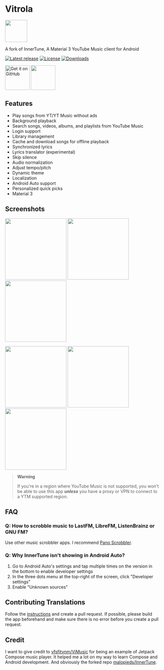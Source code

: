 # Vitrola

<img src="https://raw.githubusercontent.com/LucasGGamerM/Vitrola/dev/app/src/main/res/mipmap-xxxhdpi/ic_launcher_round.webp" height="72">

A fork of InnerTune, A Material 3 YouTube Music client for Android

[![Latest release](https://img.shields.io/github/v/release/LucasGGamerM/Vitrola?include_prereleases)](https://github.com/LucasGGamerM/Vitrola/releases)
[![License](https://img.shields.io/github/license/LucasGGamerM/Vitrola)](https://www.gnu.org/licenses/gpl-3.0)
[![Downloads](https://img.shields.io/github/downloads/LucasGGamerM/Vitrola/total)](https://github.com/LucasGGamerM/Vitrola/releases)

[<img src="https://github.com/machiav3lli/oandbackupx/blob/034b226cea5c1b30eb4f6a6f313e4dadcbb0ece4/badge_github.png" alt="Get it on GitHub" height="80">](https://github.com/LucasGGamerM/Vitrola/releases/latest)
[<img src="https://gitlab.com/IzzyOnDroid/repo/-/raw/master/assets/IzzyOnDroid.png" height="80">](https://apt.izzysoft.de/fdroid/index/apk/com.malopieds.innertune)

<!---[<img src="https://fdroid.gitlab.io/artwork/badge/get-it-on.png" alt="Get it on F-Droid" height="80">](https://f-droid.org/packages/com.zionhuang.music)
[Compare versions](https://github.com/LucasGGamerM/Vitrola/wiki/App-Versions) --->

## Features

- Play songs from YT/YT Music without ads
- Background playback
- Search songs, videos, albums, and playlists from YouTube Music
- Login support
- Library management
- Cache and download songs for offline playback
- Synchronized lyrics
- Lyrics translator (experimental)
- Skip silence
- Audio normalization
- Adjust tempo/pitch
- Dynamic theme
- Localization
- Android Auto support
- Personalized quick picks
- Material 3

## Screenshots

<p float="left">
  <img src="https://raw.githubusercontent.com/LucasGGamerM/Vitrola/dev/fastlane/metadata/android/en-US/images/phoneScreenshots/01.png" width="200" />
  <img src="https://raw.githubusercontent.com/LucasGGamerM/Vitrola/dev/fastlane/metadata/android/en-US/images/phoneScreenshots/02.png" width="200" />
  <img src="https://raw.githubusercontent.com/LucasGGamerM/Vitrola/dev/fastlane/metadata/android/en-US/images/phoneScreenshots/03.png" width="200" />
</p>
<p float="left">
  <img src="https://raw.githubusercontent.com/LucasGGamerM/Vitrola/dev/fastlane/metadata/android/en-US/images/phoneScreenshots/04.png" width="200" />
  <img src="https://raw.githubusercontent.com/LucasGGamerM/Vitrola/dev/fastlane/metadata/android/en-US/images/phoneScreenshots/05.png" width="200" />
  <img src="https://raw.githubusercontent.com/LucasGGamerM/Vitrola/dev/fastlane/metadata/android/en-US/images/phoneScreenshots/06.png" width="200" />
</p>

> **Warning**
>
>If you're in a region where YouTube Music is not supported, you won't be able to use this app
***unless*** you have a proxy or VPN to connect to a YTM supported region.

## FAQ

### Q: How to scrobble music to LastFM, LibreFM, ListenBrainz or GNU FM?

Use other music scrobbler apps. I
recommend [Pano Scrobbler](https://play.google.com/store/apps/details?id=com.arn.scrobble).

### Q: Why InnerTune isn't showing in Android Auto?

1. Go to Android Auto's settings and tap multiple times on the version in the bottom to enable
   developer settings
2. In the three dots menu at the top-right of the screen, click "Developer settings"
3. Enable "Unknown sources"

## Contributing Translations

Follow the [instructions](https://developer.android.com/guide/topics/resources/localization) and
create a pull request. If possible, please build the app beforehand and make sure there is no error
before you create a pull request.

<!--- ## Donate

If you like InnerTune, you're welcome to send a donation. Donations will support the development,
including bug fixes and new features.

<a href="https://liberapay.com/zionhuang"><img src="https://raw.githubusercontent.com/LucasGGamerM/Vitrola/dev/assets/liberapay.png" alt="Liberapay" height="60" ></a>
<a href="https://www.buymeacoffee.com/zionhuang"><img src="https://raw.githubusercontent.com/LucasGGamerM/Vitrola/dev/assets/buymeacoffee.png" alt="Liberapay" height="60" ></a> --->

## Credit

I want to give credit to [vfsfitvnm/ViMusic](https://github.com/vfsfitvnm/ViMusic) for being an
example of Jetpack Compose music player. It helped me a lot on my way to learn Compose and
Android development. And obviously the forked repo [malopieds/InnerTune](https://github.com/z-huang/InnerTune).
